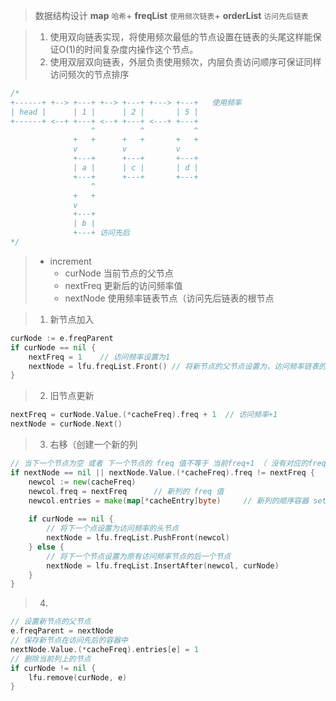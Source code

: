 
> 数据结构设计
> **map** `哈希`+ **freqList** `使用频次链表`+ **orderList** `访问先后链表`

> 1. 使用双向链表实现，将使用频次最低的节点设置在链表的头尾这样能保证O(1)的时间复杂度内操作这个节点。
> 2. 使用双层双向链表，外层负责使用频次，内层负责访问顺序可保证同样访问频次的节点排序

```go
/*
+------+ +--> +---+ +--> +---+ +---> +---+   使用频率
| head |      | 1 |      | 2 |       | 5 |
+------+ <--+ +---+ <--+ +---+ <---+ +---+
                  ^          ^           ^
              +   +      +   +       +   +
              v          v           v
              +---+      +---+       +---+
              | a |      | c |       | d |
              +---+      +---+       +---+
                  ^
              +   +
              v
              +---+
              | b |
              +---+ 访问先后
*/
```

> * increment
>   * curNode     当前节点的父节点
>   * nextFreq    更新后的访问频率值
>   * nextNode    使用频率链表节点（访问先后链表的根节点

>   1. 新节点加入

```go
curNode := e.freqParent
if curNode == nil {
    nextFreq = 1    // 访问频率设置为1
    nextNode = lfu.freqList.Front() // 将新节点的父节点设置为，访问频率链表的头节点。
}
```
>   2. 旧节点更新

```go
nextFreq = curNode.Value.(*cacheFreq).freq + 1  // 访问频率+1
nextNode = curNode.Next()
```
>   3. 右移（创建一个新的列

```go
// 当下一个节点为空 或者 下一个节点的 freq 值不等于 当前freq+1 （ 没有对应的freq列 时
if nextNode == nil || nextNode.Value.(*cacheFreq).freq != nextFreq {
    newcol := new(cacheFreq)
	newcol.freq = nextFreq      // 新列的 freq 值
    newcol.entries = make(map[*cacheEntry]byte)     // 新列的顺序容器 set
    
	if curNode == nil {
        // 将下一个点设置为访问频率的头节点
        nextNode = lfu.freqList.PushFront(newcol)
	} else {
        // 将下一个节点设置为原有访问频率节点的后一个节点
		nextNode = lfu.freqList.InsertAfter(newcol, curNode)
	}
}
```
>   4. 

```go
// 设置新节点的父节点  
e.freqParent = nextNode
// 保存新节点在访问先后的容器中
nextNode.Value.(*cacheFreq).entries[e] = 1
// 删除当前列上的节点
if curNode != nil {
	lfu.remove(curNode, e)
}
```